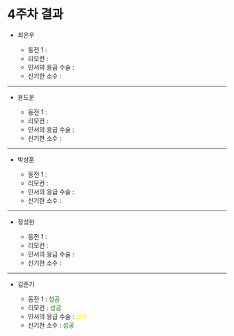 # 4주차 결과

- 최은우

  - 동전 1 : <font color="green">  </font>
  - 리모컨 : <font color="green">  </font>
  - 민서의 응급 수술 : <font color="green">  </font>
  - 신기한 소수 : <font color="green">  </font>

---

- 윤도운

  - 동전 1 : <font color="green">  </font>
  - 리모컨 : <font color="green">  </font>
  - 민서의 응급 수술 : <font color="green">  </font>
  - 신기한 소수 : <font color="green">  </font>

---

- 박상훈

  - 동전 1 : <font color="green">  </font>
  - 리모컨 : <font color="green">  </font>
  - 민서의 응급 수술 : <font color="green">  </font>
  - 신기한 소수 : <font color="green">  </font>

---

- 정성헌

  - 동전 1 : <font color="green">  </font>
  - 리모컨 : <font color="green">  </font>
  - 민서의 응급 수술 : <font color="green">  </font>
  - 신기한 소수 : <font color="green">  </font>

---

- 김준기

  - 동전 1 : <font color="green"> 성공 </font>
  - 리모컨 : <font color="green"> 성공 </font>
  - 민서의 응급 수술 : <font color="yellow"> 보류 </font>
  - 신기한 소수 : <font color="green"> 성공 </font>